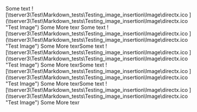 Some text ![\\tserver3\Test\Markdown_tests\Testing_image_insertion\Image\directx.ico  ] (\\tserver3\Test\Markdown_tests\Testing_image_insertion\Image\directx.ico  "Test Image") Some More texr Some text ![\\tserver3\Test\Markdown_tests\Testing_image_insertion\Image\directx.ico  ] (\\tserver3\Test\Markdown_tests\Testing_image_insertion\Image\directx.ico  "Test Image") Some More texrSome text ![\\tserver3\Test\Markdown_tests\Testing_image_insertion\Image\directx.ico  ] (\\tserver3\Test\Markdown_tests\Testing_image_insertion\Image\directx.ico  "Test Image") Some More texrSome text ![\\tserver3\Test\Markdown_tests\Testing_image_insertion\Image\directx.ico  ] (\\tserver3\Test\Markdown_tests\Testing_image_insertion\Image\directx.ico  "Test Image") Some More texrSome text ![\\tserver3\Test\Markdown_tests\Testing_image_insertion\Image\directx.ico  ] (\\tserver3\Test\Markdown_tests\Testing_image_insertion\Image\directx.ico  "Test Image") Some More texr
